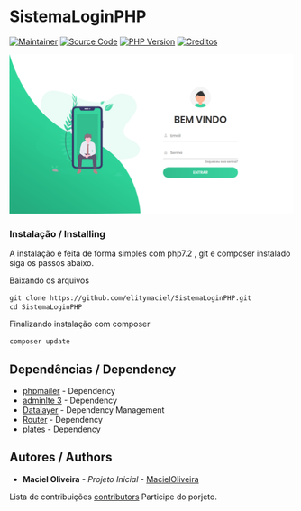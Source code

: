 # SistemaLoginPHP

[![Maintainer](http://img.shields.io/badge/maintainer-@MacielOliveira-success.svg?style=flat-square)]()
[![Source Code](http://img.shields.io/badge/source-elitymaciel/SistemaLoginPHP-red.svg?style=flat-square)](https://github.com/elitymaciel/SistemaLoginPHP)
[![PHP Version](https://img.shields.io/badge/php-%5E7.2-blue.svg?style=flat-square)](https://www.php.net/)
[![Creditos](https://img.shields.io/endpoint?url=https%3A%2F%2Fseosistema.com.br%2Fteste)]()



 ![Test Image 1](telainicial.png "Login Page Presentation")
 ### Instalação / Installing

A instalação e feita de forma simples com php7.2 , git e composer instalado siga os passos abaixo.

Baixando os arquivos 

```
git clone https://github.com/elitymaciel/SistemaLoginPHP.git 
cd SistemaLoginPHP
```
Finalizando instalação com composer

```
composer update
```

## Dependências / Dependency

* [phpmailer](https://github.com/PHPMailer/PHPMailer) - Dependency
* [adminlte 3](https://github.com/ColorlibHQ/AdminLTE) - Dependency
* [Datalayer](https://github.com/robsonvleite/datalayer) - Dependency Management
* [Router](https://github.com/robsonvleite/router) - Dependency 
* [plates](https://github.com/thephpleague/plates) - Dependency

## Autores / Authors

* **Maciel Oliveira** - *Projeto Inicial* - [MacielOliveira](https://github.com/elitymaciel)

Lista de contribuições [contributors](https://github.com/elitymaciel/SistemaLoginPHP/contributors) Participe do porjeto.